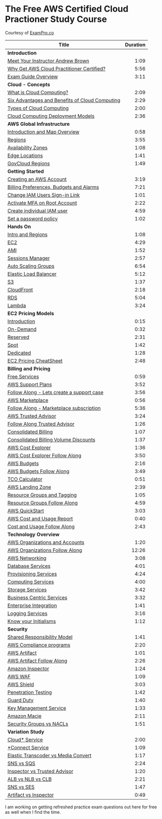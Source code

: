 # The Free AWS Certified Cloud Practioner Study Course

Courtesy of [ExamPro.co](https://www.exampro.co)

|  Title |  Duration |
| --- | ---: |
|  __Introduction__ |   |
| [Meet Your Instructor Andrew Brown](https://youtu.be/B4kl23udOKo) | 1:09 |
| [Why Get AWS Cloud Practitioner Certified?](https://youtu.be/dh00WNoQDNk) |	5:56 |
| [Exam Guide Overview](https://youtu.be/G9nw8BP7J_U) | 3:11 |
| __Cloud - Concepts__	|   |	
| [What is Cloud Computing?](ZgLfYMT_268) | 2:09|
| [Six Advantages and Benefits of Cloud Computing](9x6E6Q9V7S4) |2:29|
| [Types of Cloud Computing](dWBMGkLwlr8) |2:00|
| [Cloud Computing Deployment Models](4swFLJKSgRU) |2:36|
| __AWS Global Infrastructure__	 |   |	
| [Introduction and Map Overview](EHBye-9Pa88) |0:58|
| [Regions](E2ejWe3ZTL4) |3:55|
| [Availability Zones](lMyuyl44fBo) |1:08|
| [Edge Locations](CZEkafBjyhA) |1:41|
| [GovCloud Regions](2j_fecY-gQc) |1:49|
| __Getting Started__	|   |	
| [Creating an AWS Account](sNByVUDvGTw) |3:19|
| [Billing Preferences, Budgets and Alarms](vUTiJTj4mCg) |7:21|
| [Change IAM Users Sign-in Link](UY5YoIGHzfE) |1:01|
| [Activate MFA on Root Account](0NxVIyA0KYw) |2:22|
| [Create individual IAM user](ce9z72cw6J8) |4:59|
| [Set a password policy](B3hyqtJBlmU) |1:02|
| __Hands On__	|   |	
| [Intro and Regions](r1_iwP6KBVo) |1:08|
| [EC2](grLo5Ty4D6E) |4:29|
| [AMI](K9B86Nsr8kE) |1:52|
| [Sessions Manager](RRD7NpNUeok) |2:57|
| [Auto Scaling Groups](DfoOW8lTL4I) |6:54|
| [Elastic Load Balancer](hvuB1EsggJk) |5:12|
| [S3](aj_5mINhlTM) |1:37|
| [CloudFront](a7DfWYNM-Kw) |2:18|
| [RDS](C_4W5cEJzuA) |5:04|
| [Lambda](SRjHGi_poTU) |3:24|
| __EC2 Pricing Models__	|   |	
| [Introduction](8OVaBMxTo4c) |0:15|
| [On-Demand](VmennRU88Xg) |0:32|
| [Reserved](tre6f6LSR8Y) |2:31|
| [Spot](Uu1VpkM4P58) |1:42|
| [Dedicated](XnhVFn9FSqc) |1:28|
| [EC2 Pricing CheatSheet](litdMMFzyWU) |2:48|
| __Billing and Pricing__	|   |	
| [Free Services](uuJa0BXY7g4) |0:59|
| [AWS Support Plans](A3522VCDy4A) |3:52|
| [Follow Along - Lets create a support case](rsGmd8bmCDg) |3:56|
| [AWS Marketplace](VthtHa560no) |0:56|
| [Follow Along - Marketplace subscription](uj2L4l_sC9I) |5:36|
| [AWS Trusted Advisor](YsQTkf6glUQ) |3:24|
| [Follow Along Trusted Advisor](5LAMKaHMrcw) |1:26|
| [Consolidated Billing](0yoloJ7-pvI) |1:07|
| [Consolidated Billing Volume Discounts](_lk6v2_xZTQ) |1:37|
| [AWS Cost Explorer](yFbOgQKNboo) |1:36|
| [AWS Cost Explorer Follow Along](C3YMxpN_CZI) |3:50|
| [AWS Budgets](KJ4oHsnd41w) |2:16|
| [AWS Budgets Follow Along](QzmAJG78gJY) |3:49|
| [TCO Calculator](1dm8SF-aoQs) |0:51|
| [AWS Landing Zone](BYJjiBCY178) |2:39|
| [Resource Groups and Tagging](1K5sNAP-Xzc) |1:05|
| [Resource Groups Follow Along](BB60L53IIVY) |4:59|
| [AWS QuickStart](7aj4YGdfkaE) |3:03 |
| [AWS Cost and Usage Report](GhmEXVZvyvI) |0:40|
| [Cost and Usage Follow Along](oaEqeDy7IZY) |2:43 |
| __Technology Overview__	|   |	
| [AWS Organizations and Accounts](y4ll-0sBeNs) |1:20 |
| [AWS Organizations Follow Along](9tsP6FuS89Y) |12:26 |
| [AWS Networking](S2wGc8DSr2s) |3:08 |
| [Database Services](FtsFnbFibZI) |4:01 |
| [Provisioning Services](v3VEuvstIT4) |4:24 |
| [Computing Services](P4SeLfuTB5s) |4:00 |
| [Storage Services](8UXXZuSyNAA) |3:42 |
| [Business Centric Services](qrP3TqIJ4yM) |3:32 |
| [Enterprise Integration](EqcCuQ1vk8o) |1:41 |
| [Logging Services](_0nB3aYIGUU) |3:16 |
| [Know your Initialisms](tan4YgFDE80) |1:12 |
| __Security__ |   |
| [Shared Responsibility Model](DunFc6m1oIU) |1:41 |
| [AWS Compliance programs](5XWQK4U6T70) |2:20 |
| [AWS Artifact](LJk58xinWCI) |1:01 |
| [AWS Artifact Follow Along](vDptcYrB5ds) |2:26 |
| [Amazon Inspector](Mo3bHRcP1bw) |1:24|
| [AWS WAF](PTWctQembWU) |1:09 |
| [AWS Shield](BnPPoFXIvMQ) |3:03 |
| [Penetration Testing](X3UY2NCsyv8) |1:42 |
| [Guard Duty](oF4_1whz208) |1:40 |
| [Key Management Service](HRpGZ7BRGbs) |1:33 |
| [Amazon Macie](zRHy0O28xBw) |2:11 |
| [Security Groups vs NACLs](BsgSj-lVj0g) |1:51 |
| __Variation Study__ |   |	
| [Cloud* Service](XIKeFhEz53M) |2:00 |
| [*Connect Service](1z0D7RNqKog) |1:09 |
| [Elastic Transcoder vs Media Convert](nLXeLHROhC8) |1:17 |
| [SNS vs SQS](Jt7Y59cGRhc) |2:24 |
| [Inspector vs Trusted Advisor](GjL4ndSE9vQ) |1:20 |
| [ALB vs NLB vs CLB](kOEw75j9zdI) |2:21 |
| [SNS vs SES](6023oUtgu7Q) |1:47 |
| [Artifact vs Inspector](r78zvsQma5c) |0:49 |

I am working on getting refreshed practice exam questions out here for free as well when I find the time.
